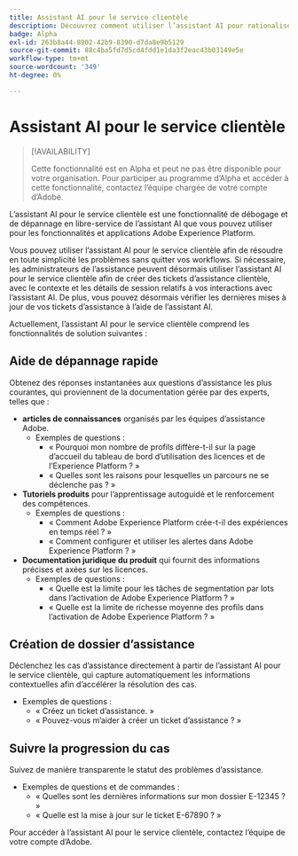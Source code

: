 ```yaml
---
title: Assistant AI pour le service clientèle
description: Découvrez comment utiliser l’assistant AI pour rationaliser la résolution des problèmes et le processus de classement des tickets du service clientèle.
badge: Alpha
exl-id: 263b8a44-8902-42b9-8390-d7da8e9b5129
source-git-commit: 88c4ba5fd7d5cd4fdd1e1da3f2eac43b03149e5e
workflow-type: tm+mt
source-wordcount: '349'
ht-degree: 0%

---
```


# Assistant AI pour le service clientèle

>[!AVAILABILITY]
>
>Cette fonctionnalité est en Alpha et peut ne pas être disponible pour votre organisation. Pour participer au programme d’Alpha et accéder à cette fonctionnalité, contactez l’équipe chargée de votre compte d’Adobe.

L’assistant AI pour le service clientèle est une fonctionnalité de débogage et de dépannage en libre-service de l’assistant AI que vous pouvez utiliser pour les fonctionnalités et applications Adobe Experience Platform.

Vous pouvez utiliser l’assistant AI pour le service clientèle afin de résoudre en toute simplicité les problèmes sans quitter vos workflows. Si nécessaire, les administrateurs de l’assistance peuvent désormais utiliser l’assistant AI pour le service clientèle afin de créer des tickets d’assistance clientèle, avec le contexte et les détails de session relatifs à vos interactions avec l’assistant AI. De plus, vous pouvez désormais vérifier les dernières mises à jour de vos tickets d’assistance à l’aide de l’assistant AI.

Actuellement, l’assistant AI pour le service clientèle comprend les fonctionnalités de solution suivantes :

## Aide de dépannage rapide

Obtenez des réponses instantanées aux questions d’assistance les plus courantes, qui proviennent de la documentation gérée par des experts, telles que :

* **articles de connaissances** organisés par les équipes d’assistance Adobe.
   * Exemples de questions :
      * « Pourquoi mon nombre de profils diffère-t-il sur la page d’accueil du tableau de bord d’utilisation des licences et de l’Experience Platform ? »
      * « Quelles sont les raisons pour lesquelles un parcours ne se déclenche pas ? »
* **Tutoriels produits** pour l’apprentissage autoguidé et le renforcement des compétences.
   * Exemples de questions :
      * « Comment Adobe Experience Platform crée-t-il des expériences en temps réel ? »
      * « Comment configurer et utiliser les alertes dans Adobe Experience Platform ? »
* **Documentation juridique du produit** qui fournit des informations précises et axées sur les licences.
   * Exemples de questions :
      * « Quelle est la limite pour les tâches de segmentation par lots dans l’activation de Adobe Experience Platform ? »
      * « Quelle est la limite de richesse moyenne des profils dans l’activation de Adobe Experience Platform ? »

## Création de dossier d’assistance

Déclenchez les cas d’assistance directement à partir de l’assistant AI pour le service clientèle, qui capture automatiquement les informations contextuelles afin d’accélérer la résolution des cas.

* Exemples de questions :
   * « Créez un ticket d’assistance. »
   * « Pouvez-vous m’aider à créer un ticket d’assistance ? »

## Suivre la progression du cas

Suivez de manière transparente le statut des problèmes d’assistance.

* Exemples de questions et de commandes :
   * « Quelles sont les dernières informations sur mon dossier E-12345 ? »
   * « Quelle est la mise à jour sur le ticket E-67890 ? »

Pour accéder à l’assistant AI pour le service clientèle, contactez l’équipe de votre compte d’Adobe.
